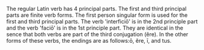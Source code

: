 The regular Latin verb has 4 principal parts. 
The first and third principal parts are finite verb forms. The first person singular form is used for the first and third principal parts. 
The verb 'interficiō' is in the 2nd principle part and the verb 'faciō' is in the 1st principle part. They are identical in the sence that both verbs are part of the third conjugation (ĕre). In the other forms of these verbs, the endings are as follows:ō, ĕre, ī, and tus. 
